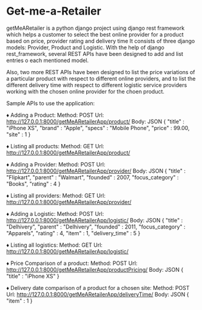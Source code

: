 # Get-me-a-Retailer
getMeARetailer is a python django project using django rest framework which helps a customer to select the best online provider for a product based on price, provider rating and delivery time
It consists of three django models: Provider, Product and Logistic. With the help of django rest_framework, several REST APIs have been designed to add and list entries o each mentioned model.

Also, two more REST APIs have been designed to list the price variations of a particular product with respect to different online providers, and to list the different delivery time with respect to different logistic service providers working with the chosen online provider for the choen product.

Sample APIs to use the application:

♦ Adding a Product:
Method: POST
Url: http://127.0.0.1:8000/getMeARetailerApp/product/
Body: JSON
{
	"title" : "iPhone XS",
	"brand" : "Apple",
	"specs" : "Mobile Phone",
	"price" : 99.00,
	"site" : 1
}

♦ Listing all products:
Method: GET
Url: http://127.0.0.1:8000/getMeARetailerApp/product/

♦ Adding a Provider:
Method: POST
Url: http://127.0.0.1:8000/getMeARetailerApp/provider/
Body: JSON
{
	"title" : "Flipkart",
	"parent" : "Walmart",
	"founded" : 2007,
	"focus_category" : "Books",
	"rating" : 4
}

♦ Listing all providers:
Method: GET
Url: http://127.0.0.1:8000/getMeARetailerApp/provider/

♦ Adding a Logistic:
Method: POST
Url: http://127.0.0.1:8000/getMeARetailerApp/logistic/
Body: JSON
{
	"title" : "Delhivery",
	"parent" : "Delhivery",
	"founded" : 2011,
	"focus_category" : "Apparels",
	"rating" : 4,
	"item" : 1,
	"delivery_time" : 5
}

♦ Listing all logistics:
Method: GET
Url: http://127.0.0.1:8000/getMeARetailerApp/logistic/

♦ Price Comparison of a product:
Method: POST
Url: http://127.0.0.1:8000/getMeARetailerApp/productPricing/
Body: JSON
{
	"title" : "iPhone XS"
}

♦ Delivery date comparison of a product for a chosen site:
Method: POST
Url: http://127.0.0.1:8000/getMeARetailerApp/deliveryTime/
Body: JSON
{
	"item" : 1
}
